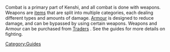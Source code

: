 Combat is a primary part of Kenshi, and all combat is done with weapons.
Weapons are [items](http://kenshi.wikia.com/wiki/Items) that are split
into multiple categories, each dealing different types and amounts of
damage. [Armour](http://kenshi.wikia.com/wiki/Armour) is designed to
reduce damage, and can be bypassed by using certain weapons. Weapons and
Armour can be purchased from [Traders](Traders.md "wikilink") . See the
guides for more details on fighting.

[Category:Guides](Category:Guides "wikilink")